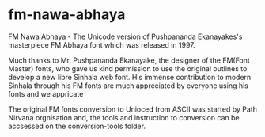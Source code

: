 fm-nawa-abhaya
==============

FM Nawa Abhaya - The Unicode version of Pushpananda Ekanayakes's masterpiece FM Abhaya font which was released in 1997.


Much thanks to Mr. Pushpananda Ekanayake, the designer of the FM(Font Master) fonts, who gave us kind permission to use the original outlines to develop a new libre Sinhala
web font. His immense contribution to modern Sinhala through his FM fonts are much appreciated by everyone using his fonts and we appricate

The original FM fonts conversion to Unioced from ASCII was started by Path Nirvana orgnisation and, the tools and instruction to conversion can be accsessed on the conversion-tools folder.
